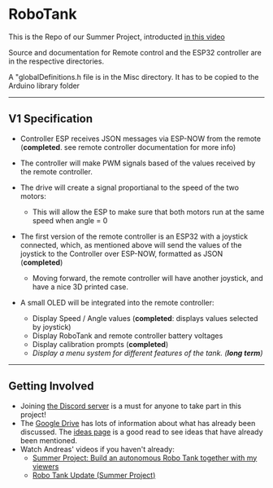 # RoboTank

This is the Repo of our Summer Project, introducted [in this video](https://youtu.be/tjFopEwtp18
)


Source and documentation for Remote control and the ESP32 controller are in the respective directories.

A "globalDefinitions.h file is in the Misc directory. It has to be copied to the Arduino library folder

---
## V1 Specification
* Controller ESP receives JSON messages via ESP-NOW from the remote (**completed**. see remote controller documentation for more info)
* The controller will make PWM signals based of the values received by the remote controller.
* The drive will create a signal proportianal to the speed of the two motors:
    * This will allow the ESP to make sure that both motors run at the same speed when angle = 0

* The first version of the remote controller is an ESP32 with a joystick connected, which, as mentioned above will send the values of the joystick to the Controller over ESP-NOW, formatted as JSON (**completed**)
    * Moving forward, the remote controller will have another joystick, and have a nice 3D printed case.
* A small OLED will be integrated into the remote controller:
    * Display Speed / Angle values (**completed**: displays values selected by joystick)
    * Display RoboTank and remote controller battery voltages
    * Display calibration prompts (**completed**)
    * *Display a menu system for different features of the tank. (**long term**)*

---
## Getting Involved
* Joining [the Discord server](https://discord.gg/qsf9wgq) is a must for anyone to take part in this project!
* The [Google Drive](https://drive.google.com/drive/folders/1kyE0lTHJltUxwlJrEisewf1MkYsreueS) has lots of information about what has already been discussed. The [ideas page](https://docs.google.com/document/d/1vkkHuSMScHjFKJGnA5bpHOsTGzSksKyNr09aGIKpglI/edit) is a good read to see ideas that have already been mentioned.
* Watch Andreas' videos if you haven't already:
    * [Summer Project: Build an autonomous Robo Tank together with my viewers](https://www.youtube.com/watch?v=tjFopEwtp18)
    * [Robo Tank Update (Summer Project)](https://www.youtube.com/watch?v=AIBTRxL6ICc)
  